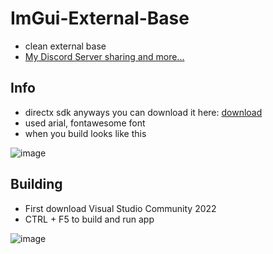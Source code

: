 # ImGui-External-Base
- clean external base
- [My Discord Server sharing and more...](https://discord.gg/8S5eBJ4cBN)

## Info
- directx sdk anyways you can download it here: [download](https://www.microsoft.com/en-us/download/details.aspx?id=6812)
- used arial, fontawesome font
- when you build looks like this

![image](https://user-images.githubusercontent.com/50064486/221398523-a27d85b7-84f2-4392-ba4f-6eebae1917d5.png)

## Building
- First download Visual Studio Community 2022
- CTRL + F5 to build and run app

![image](https://github.com/user-attachments/assets/da0bfa7b-8738-4483-a884-7ed9c6be3662)

